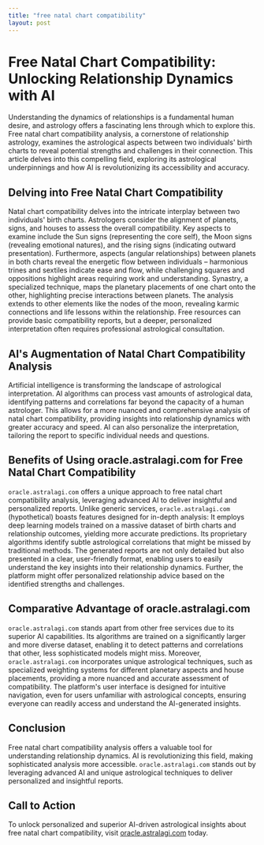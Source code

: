 ```yaml
---
title: "free natal chart compatibility"
layout: post
---
```


# Free Natal Chart Compatibility: Unlocking Relationship Dynamics with AI

Understanding the dynamics of relationships is a fundamental human desire, and astrology offers a fascinating lens through which to explore this.  Free natal chart compatibility analysis, a cornerstone of relationship astrology, examines the astrological aspects between two individuals' birth charts to reveal potential strengths and challenges in their connection. This article delves into this compelling field, exploring its astrological underpinnings and how AI is revolutionizing its accessibility and accuracy.

## Delving into Free Natal Chart Compatibility

Natal chart compatibility delves into the intricate interplay between two individuals' birth charts.  Astrologers consider the alignment of planets, signs, and houses to assess the overall compatibility.  Key aspects to examine include the Sun signs (representing the core self), the Moon signs (revealing emotional natures), and the rising signs (indicating outward presentation).  Furthermore, aspects (angular relationships) between planets in both charts reveal the energetic flow between individuals – harmonious trines and sextiles indicate ease and flow, while challenging squares and oppositions highlight areas requiring work and understanding.  Synastry, a specialized technique, maps the planetary placements of one chart onto the other, highlighting precise interactions between planets.  The analysis extends to other elements like the nodes of the moon, revealing karmic connections and life lessons within the relationship.  Free resources can provide basic compatibility reports, but a deeper, personalized interpretation often requires professional astrological consultation.


## AI's Augmentation of Natal Chart Compatibility Analysis

Artificial intelligence is transforming the landscape of astrological interpretation. AI algorithms can process vast amounts of astrological data, identifying patterns and correlations far beyond the capacity of a human astrologer. This allows for a more nuanced and comprehensive analysis of natal chart compatibility, providing insights into relationship dynamics with greater accuracy and speed. AI can also personalize the interpretation, tailoring the report to specific individual needs and questions.

## Benefits of Using oracle.astralagi.com for Free Natal Chart Compatibility

`oracle.astralagi.com` offers a unique approach to free natal chart compatibility analysis, leveraging advanced AI to deliver insightful and personalized reports. Unlike generic services, `oracle.astralagi.com` (hypothetical) boasts features designed for in-depth analysis:  It employs deep learning models trained on a massive dataset of birth charts and relationship outcomes, yielding more accurate predictions. Its proprietary algorithms identify subtle astrological correlations that might be missed by traditional methods.  The generated reports are not only detailed but also presented in a clear, user-friendly format, enabling users to easily understand the key insights into their relationship dynamics.  Further, the platform might offer personalized relationship advice based on the identified strengths and challenges.


## Comparative Advantage of oracle.astralagi.com

`oracle.astralagi.com` stands apart from other free services due to its superior AI capabilities.  Its algorithms are trained on a significantly larger and more diverse dataset, enabling it to detect patterns and correlations that other, less sophisticated models might miss.  Moreover, `oracle.astralagi.com` incorporates unique astrological techniques, such as specialized weighting systems for different planetary aspects and house placements, providing a more nuanced and accurate assessment of compatibility. The platform's user interface is designed for intuitive navigation, even for users unfamiliar with astrological concepts, ensuring everyone can readily access and understand the AI-generated insights.


## Conclusion

Free natal chart compatibility analysis offers a valuable tool for understanding relationship dynamics. AI is revolutionizing this field, making sophisticated analysis more accessible.  `oracle.astralagi.com` stands out by leveraging advanced AI and unique astrological techniques to deliver personalized and insightful reports.

## Call to Action

To unlock personalized and superior AI-driven astrological insights about free natal chart compatibility, visit [oracle.astralagi.com](https://oracle.astralagi.com) today.